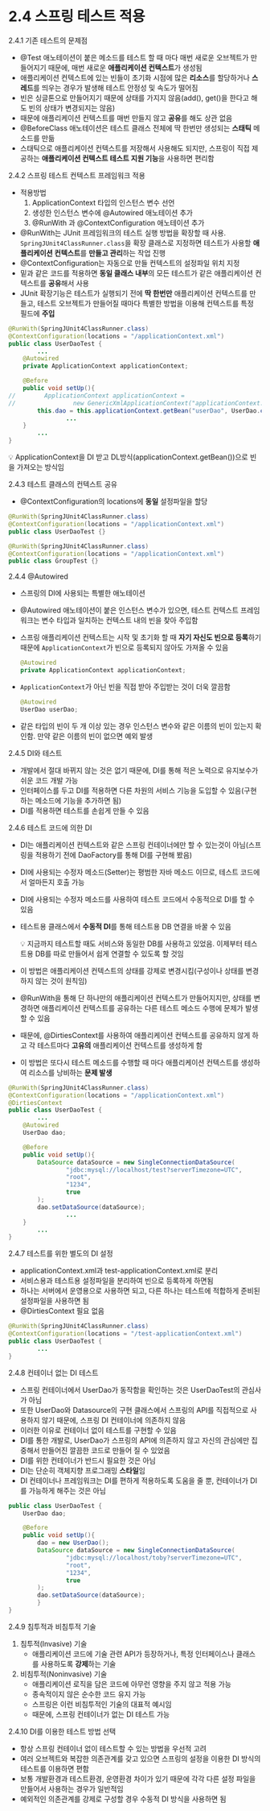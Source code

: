 # 2.4 스프링 테스트 적용

2.4.1 기존 테스트의 문제점

- @Test 애노테이션이 붙은 메소드를 테스트 할 때 마다 매번 새로운 오브젝트가 만들어지기 때문에, 매번 새로운 **애플리케이션 컨텍스트**가 생성됨
- 애플리케이션 컨텍스트에 있는 빈들이 초기화 시점에 많은 **리소스**를 할당하거나 **스레드**를 띄우는 경우가 발생해 테스트 안정성 및 속도가 떨어짐
- 빈은 싱글톤으로 만들어지기 때문에 상태를 가지지 않음(add(), get()을 한다고 해도 빈의 상태가 변경되지는 않음)
- 때문에 애플리케이션 컨텍스트를 매번 만들지 않고 **공유**를 해도 상관 없음
- @BeforeClass 애노테이션은 테스트 클래스 전체에 딱 한번만 생성되는 **스태틱** 메소드를 만듦
- 스태틱으로 애플리케이션 컨텍스트를 저장해서 사용해도 되지만, 스프링이 직접 제공하는 **애플리케이션 컨텍스트 테스트 지원 기능**을 사용하면 편리함

2.4.2 스프링 테스트 컨텍스트 프레임워크 적용

- 적용방법
    1. ApplicationContext 타입의 인스턴스 변수 선언
    2. 생성한 인스턴스 변수에 @Autowired 애노테이션 추가
    3. @RunWith 과 @ContextConfiguration 애노테이션 추가
- @RunWith는 JUnit 프레임워크의 테스트 실행 방법을 확장할 때 사용. `SpringJUnit4ClassRunner.class`을 확장 클래스로 지정하면 테스트가 사용할 **애플리케이션 컨텍스트**를 **만들고 관리**하는 작업 진행
- @ContextConfiguration는 자동으로 만들 컨텍스트의 설정파일 위치 지정
- 밑과 같은 코드를 적용하면 **동일 클래스 내부**의 모든 테스트가 같은 애플리케이션 컨텍스트를 **공유**해서 사용
- JUnit 확장기능은 테스트가 실행되기 전에 **딱 한번만** 애플리케이션 컨텍스트를 만들고, 테스트 오브젝트가 만들어질 때마다 특별한 방법을 이용해 컨텍스트를 특정 필드에 **주입**

```java
@RunWith(SpringJUnit4ClassRunner.class)
@ContextConfiguration(locations = "/applicationContext.xml")
public class UserDaoTest {
		...
    @Autowired
    private ApplicationContext applicationContext;

    @Before
    public void setUp(){
//        ApplicationContext applicationContext =
//                new GenericXmlApplicationContext("applicationContext.xml");
        this.dao = this.applicationContext.getBean("userDao", UserDao.class);
				...
    }
		...
}
```

<aside>
💡 ApplicationContext을 DI 받고 DL방식(applicationContext.getBean())으로 빈을 가져오는 방식임

</aside>

2.4.3 테스트 클래스의 컨텍스트 공유

- @ContextConfiguration의 locations에 **동일** 설정파일을 할당

```java
@RunWith(SpringJUnit4ClassRunner.class)
@ContextConfiguration(locations = "/applicationContext.xml")
public class UserDaoTest {}

@RunWith(SpringJUnit4ClassRunner.class)
@ContextConfiguration(locations = "/applicationContext.xml")
public class GroupTest {}
```

2.4.4 @Autowired

- 스프링의 DI에 사용되는 특별한 애노테이션
- @Autowired 애노테이션이 붙은 인스턴스 변수가 있으면, 테스트 컨텍스트 프레임워크는 변수 타입과 일치하는 컨텍스트 내의 빈을 찾아 주입함
- 스프링 애플리케이션 컨텍스트는 시작 및 초기화 할 때 **자기 자신도 빈으로 등록**하기 때문에 `ApplicationContext`가 빈으로 등록되지 않아도 가져올 수 있음
    
    ```java
    @Autowired
    private ApplicationContext applicationContext;
    ```
    
- `ApplicationContext`가 아닌 빈을 직접 받아 주입받는 것이 더욱 깔끔함
    
    ```java
    @Autowired
    UserDao userDao;
    ```
    
- 같은 타입의 빈이 두 개 이상 있는 경우 인스턴스 변수와 같은 이름의 빈이 있는지 확인함. 만약 같은 이름의 빈이 없으면 예외 발생

2.4.5 DI와 테스트

- 개발에서 절대 바뀌지 않는 것은 없기 때문에, DI를 통해 적은 노력으로 유지보수가 쉬운 코드 개발 가능
- 인터페이스를 두고 DI를 적용하면 다른 차원의 서비스 기능을 도입할 수 있음(구현하는 메소드에 기능을 추가하면 됨)
- DI를 적용하면 테스트를 손쉽게 만들 수 있음

2.4.6 테스트 코드에 의한 DI

- DI는 애플리케이션 컨텍스트와 같은 스프링 컨테이너에만 할 수 있는것이 아님(스프링을 적용하기 전에 DaoFactory를 통해 DI를 구현해 봤음)
- DI에 사용되는 수정자 메소드(Setter)는 평범한 자바 메소드 이므로, 테스트 코드에서 얼마든지 호출 가능
- DI에 사용되는 수정자 메소드를 사용하여 테스트 코드에서 수동적으로 DI를 할 수 있음
- 테스트용 클래스에서 **수동적 DI**를 통해 테스트용 DB 연결을 바꿀 수 있음
    
    <aside>
    💡 지금까지 테스트할 때도 서비스와 동일한 DB를 사용하고 있었음. 이제부터 테스트용 DB를 따로 만들어서 쉽게 연결할 수 있도록 할 것임
    
    </aside>
    
- 이 방법은 애플리케이션 컨텍스트의 상태를 강제로 변경시킴(구성이나 상태를 변경하지 않는 것이 원칙임)
- @RunWith을 통해 단 하나만의 애플리케이션 컨텍스트가 만들어지지만, 상태를 변경하면 애플리케이션 컨텍스트를 공유하는 다른 테스트 메소드 수행에 문제가 발생 할 수 있음
- 때문에, @DirtiesContext를 사용하여 애플리케이션 컨텍스트를 공유하지 않게 하고 각 테스트마다 **고유의** 애플리케이션 컨텍스트를 생성하게 함
- 이 방법은 또다시 테스트 메소드를 수행할 때 마다 애플리케이션 컨텍스트를 생성하여 리소스를 낭비하는 **문제 발생**

```java
@RunWith(SpringJUnit4ClassRunner.class)
@ContextConfiguration(locations = "/applicationContext.xml")
@DirtiesContext
public class UserDaoTest {
		...
    @Autowired
    UserDao dao;

    @Before
    public void setUp(){
        DataSource dataSource = new SingleConnectionDataSource(
                "jdbc:mysql://localhost/test?serverTimezone=UTC",
                "root",
                "1234",
                true
        );
        dao.setDataSource(dataSource);
				...
    }
		...
}
```

2.4.7 테스트를 위한 별도의 DI 설정

- applicationContext.xml과 test-applicationContext.xml로 분리
- 서비스용과 테스트용 설정파일을 분리하여 빈으로 등록하게 하면됨
- 하나는 서버에서 운영용으로 사용하면 되고, 다른 하나는 테스트에 적합하게 준비된 설정파일을 사용하면 됨
- @DirtiesContext 필요 없음

```java
@RunWith(SpringJUnit4ClassRunner.class)
@ContextConfiguration(locations = "/test-applicationContext.xml")
public class UserDaoTest {
		...
}
```

2.4.8 컨테이너 없는 DI 테스트

- 스프링 컨테이너에서 UserDao가 동작함을 확인하는 것은 UserDaoTest의 관심사가 아님
- 또한 UserDao와 Datasource의 구현 클래스에서 스프링의 API를 직접적으로 사용하지 않기 때문에, 스프링 DI 컨테이너에 의존하지 않음
- 이러한 이유로 컨테이너 없이 테스트를 구현할 수 있음
- DI를 통한 개발로, UserDao가 스프링의 API에 의존하지 않고 자신의 관심에만 집중해서 만들어진 깔끔한 코드로 만들어 질 수 있었음
- DI를 위한 컨테이너가 반드시 필요한 것은 아님
- DI는 단순히 객체지향 프로그래밍 **스타일**임
- DI 컨테이너나 프레임워크는 DI를 편하게 적용하도록 도움을 줄 뿐, 컨테이너가 DI를 가능하게 해주는 것은 아님

```java
public class UserDaoTest {
    UserDao dao;

    @Before
    public void setUp(){
        dao = new UserDao();
        DataSource dataSource = new SingleConnectionDataSource(
                "jdbc:mysql://localhost/toby?serverTimezone=UTC",
                "root",
                "1234",
                true
        );
        dao.setDataSource(dataSource);
		}
}
```

2.4.9 침투적과 비침투적 기술

1. 침투적(Invasive) 기술
    - 애플리케이션 코드에 기술 관련 API가 등장하거나, 특정 인터페이스나 클래스를 사용하도록 **강제**하는 기술
2. 비침투적(Noninvasive) 기술
    - 애플리케이션 로직을 담은 코드에 아무런 영향을 주지 않고 적용 가능
    - 종속적이지 않은 순수한 코드 유지 가능
    - 스프링은 이런 비침투적인 기술의 대표적 예시임
    - 때문에, 스프링 컨테이너가 없는 DI 테스트 가능
    

2.4.10 DI를 이용한 테스트 방법 선택

- 항상 스프링 컨테이너 없이 테스트할 수 있는 방법을 우선적 고려
- 여러 오브젝트와 복잡한 의존관계를 갖고 있으면 스프링의 설정을 이용한 DI 방식의 테스트를 이용하면 편함
- 보통 개발환경과 테스트환경, 운영환경 차이가 있기 때문에 각각 다른 설정 파일을 만들어서 사용하는 경우가 일반적임
- 예외적인 의존관계를 강제로 구성할 경우 수동적 DI 방식을 사용하면 됨